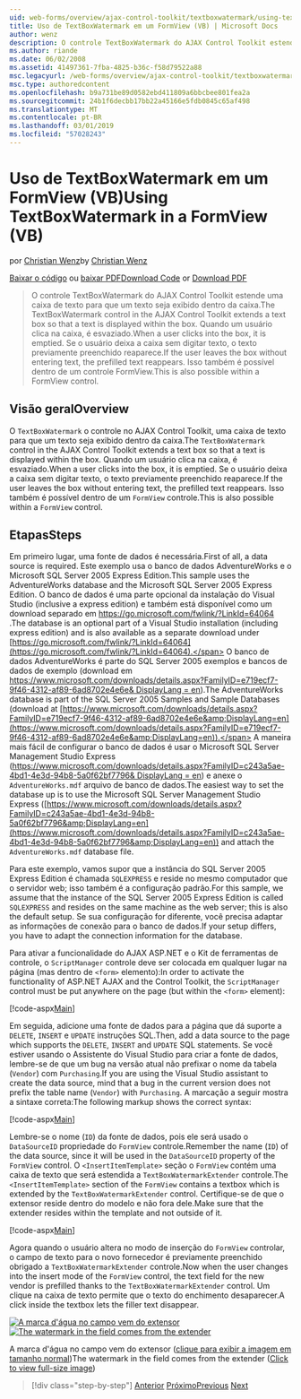 ```yaml
---
uid: web-forms/overview/ajax-control-toolkit/textboxwatermark/using-textboxwatermark-in-a-formview-vb
title: Uso de TextBoxWatermark em um FormView (VB) | Microsoft Docs
author: wenz
description: O controle TextBoxWatermark do AJAX Control Toolkit estende uma caixa de texto para que um texto seja exibido dentro da caixa. Quando um usuário clica na caixa de-eu...
ms.author: riande
ms.date: 06/02/2008
ms.assetid: 41497361-7fba-4825-b36c-f58d79522a88
msc.legacyurl: /web-forms/overview/ajax-control-toolkit/textboxwatermark/using-textboxwatermark-in-a-formview-vb
msc.type: authoredcontent
ms.openlocfilehash: b9a731be89d0582ebd411809a6bbcbee801fea2a
ms.sourcegitcommit: 24b1f6decbb17bb22a45166e5fdb0845c65af498
ms.translationtype: MT
ms.contentlocale: pt-BR
ms.lasthandoff: 03/01/2019
ms.locfileid: "57028243"
---
```

<a name="using-textboxwatermark-in-a-formview-vb"></a><span data-ttu-id="f5384-104">Uso de TextBoxWatermark em um FormView (VB)</span><span class="sxs-lookup"><span data-stu-id="f5384-104">Using TextBoxWatermark in a FormView (VB)</span></span>
====================
<span data-ttu-id="f5384-105">por [Christian Wenz](https://github.com/wenz)</span><span class="sxs-lookup"><span data-stu-id="f5384-105">by [Christian Wenz](https://github.com/wenz)</span></span>

<span data-ttu-id="f5384-106">[Baixar o código](http://download.microsoft.com/download/9/3/f/93f8daea-bebd-4821-833b-95205389c7d0/TextBoxWatermark1.vb.zip) ou [baixar PDF](http://download.microsoft.com/download/b/6/a/b6ae89ee-df69-4c87-9bfb-ad1eb2b23373/textboxwatermark1VB.pdf)</span><span class="sxs-lookup"><span data-stu-id="f5384-106">[Download Code](http://download.microsoft.com/download/9/3/f/93f8daea-bebd-4821-833b-95205389c7d0/TextBoxWatermark1.vb.zip) or [Download PDF](http://download.microsoft.com/download/b/6/a/b6ae89ee-df69-4c87-9bfb-ad1eb2b23373/textboxwatermark1VB.pdf)</span></span>

> <span data-ttu-id="f5384-107">O controle TextBoxWatermark do AJAX Control Toolkit estende uma caixa de texto para que um texto seja exibido dentro da caixa.</span><span class="sxs-lookup"><span data-stu-id="f5384-107">The TextBoxWatermark control in the AJAX Control Toolkit extends a text box so that a text is displayed within the box.</span></span> <span data-ttu-id="f5384-108">Quando um usuário clica na caixa, é esvaziado.</span><span class="sxs-lookup"><span data-stu-id="f5384-108">When a user clicks into the box, it is emptied.</span></span> <span data-ttu-id="f5384-109">Se o usuário deixa a caixa sem digitar texto, o texto previamente preenchido reaparece.</span><span class="sxs-lookup"><span data-stu-id="f5384-109">If the user leaves the box without entering text, the prefilled text reappears.</span></span> <span data-ttu-id="f5384-110">Isso também é possível dentro de um controle FormView.</span><span class="sxs-lookup"><span data-stu-id="f5384-110">This is also possible within a FormView control.</span></span>


## <a name="overview"></a><span data-ttu-id="f5384-111">Visão geral</span><span class="sxs-lookup"><span data-stu-id="f5384-111">Overview</span></span>

<span data-ttu-id="f5384-112">O `TextBoxWatermark` o controle no AJAX Control Toolkit, uma caixa de texto para que um texto seja exibido dentro da caixa.</span><span class="sxs-lookup"><span data-stu-id="f5384-112">The `TextBoxWatermark` control in the AJAX Control Toolkit extends a text box so that a text is displayed within the box.</span></span> <span data-ttu-id="f5384-113">Quando um usuário clica na caixa, é esvaziado.</span><span class="sxs-lookup"><span data-stu-id="f5384-113">When a user clicks into the box, it is emptied.</span></span> <span data-ttu-id="f5384-114">Se o usuário deixa a caixa sem digitar texto, o texto previamente preenchido reaparece.</span><span class="sxs-lookup"><span data-stu-id="f5384-114">If the user leaves the box without entering text, the prefilled text reappears.</span></span> <span data-ttu-id="f5384-115">Isso também é possível dentro de um `FormView` controle.</span><span class="sxs-lookup"><span data-stu-id="f5384-115">This is also possible within a `FormView` control.</span></span>

## <a name="steps"></a><span data-ttu-id="f5384-116">Etapas</span><span class="sxs-lookup"><span data-stu-id="f5384-116">Steps</span></span>

<span data-ttu-id="f5384-117">Em primeiro lugar, uma fonte de dados é necessária.</span><span class="sxs-lookup"><span data-stu-id="f5384-117">First of all, a data source is required.</span></span> <span data-ttu-id="f5384-118">Este exemplo usa o banco de dados AdventureWorks e o Microsoft SQL Server 2005 Express Edition.</span><span class="sxs-lookup"><span data-stu-id="f5384-118">This sample uses the AdventureWorks database and the Microsoft SQL Server 2005 Express Edition.</span></span> <span data-ttu-id="f5384-119">O banco de dados é uma parte opcional da instalação do Visual Studio (inclusive a express edition) e também está disponível como um download separado em [ https://go.microsoft.com/fwlink/?LinkId=64064 ](https://go.microsoft.com/fwlink/?LinkId=64064).</span><span class="sxs-lookup"><span data-stu-id="f5384-119">The database is an optional part of a Visual Studio installation (including express edition) and is also available as a separate download under [https://go.microsoft.com/fwlink/?LinkId=64064](https://go.microsoft.com/fwlink/?LinkId=64064).</span></span> <span data-ttu-id="f5384-120">O banco de dados AdventureWorks é parte do SQL Server 2005 exemplos e bancos de dados de exemplo (download em [ https://www.microsoft.com/downloads/details.aspx?FamilyID=e719ecf7-9f46-4312-af89-6ad8702e4e6e&amp; DisplayLang = en](https://www.microsoft.com/downloads/details.aspx?FamilyID=e719ecf7-9f46-4312-af89-6ad8702e4e6e&amp;DisplayLang=en)).</span><span class="sxs-lookup"><span data-stu-id="f5384-120">The AdventureWorks database is part of the SQL Server 2005 Samples and Sample Databases (download at [https://www.microsoft.com/downloads/details.aspx?FamilyID=e719ecf7-9f46-4312-af89-6ad8702e4e6e&amp;DisplayLang=en](https://www.microsoft.com/downloads/details.aspx?FamilyID=e719ecf7-9f46-4312-af89-6ad8702e4e6e&amp;DisplayLang=en)).</span></span> <span data-ttu-id="f5384-121">A maneira mais fácil de configurar o banco de dados é usar o Microsoft SQL Server Management Studio Express ([https://www.microsoft.com/downloads/details.aspx?FamilyID=c243a5ae-4bd1-4e3d-94b8-5a0f62bf7796&amp; DisplayLang = en](https://www.microsoft.com/downloads/details.aspx?FamilyID=c243a5ae-4bd1-4e3d-94b8-5a0f62bf7796&amp;DisplayLang=en)) e anexe o `AdventureWorks.mdf` arquivo de banco de dados.</span><span class="sxs-lookup"><span data-stu-id="f5384-121">The easiest way to set the database up is to use the Microsoft SQL Server Management Studio Express ([https://www.microsoft.com/downloads/details.aspx?FamilyID=c243a5ae-4bd1-4e3d-94b8-5a0f62bf7796&amp;DisplayLang=en](https://www.microsoft.com/downloads/details.aspx?FamilyID=c243a5ae-4bd1-4e3d-94b8-5a0f62bf7796&amp;DisplayLang=en)) and attach the `AdventureWorks.mdf` database file.</span></span>

<span data-ttu-id="f5384-122">Para este exemplo, vamos supor que a instância do SQL Server 2005 Express Edition é chamada `SQLEXPRESS` e reside no mesmo computador que o servidor web; isso também é a configuração padrão.</span><span class="sxs-lookup"><span data-stu-id="f5384-122">For this sample, we assume that the instance of the SQL Server 2005 Express Edition is called `SQLEXPRESS` and resides on the same machine as the web server; this is also the default setup.</span></span> <span data-ttu-id="f5384-123">Se sua configuração for diferente, você precisa adaptar as informações de conexão para o banco de dados.</span><span class="sxs-lookup"><span data-stu-id="f5384-123">If your setup differs, you have to adapt the connection information for the database.</span></span>

<span data-ttu-id="f5384-124">Para ativar a funcionalidade do AJAX ASP.NET e o Kit de ferramentas de controle, o `ScriptManager` controle deve ser colocada em qualquer lugar na página (mas dentro de `<form>` elemento):</span><span class="sxs-lookup"><span data-stu-id="f5384-124">In order to activate the functionality of ASP.NET AJAX and the Control Toolkit, the `ScriptManager` control must be put anywhere on the page (but within the `<form>` element):</span></span>

[!code-aspx[Main](using-textboxwatermark-in-a-formview-vb/samples/sample1.aspx)]

<span data-ttu-id="f5384-125">Em seguida, adicione uma fonte de dados para a página que dá suporte a `DELETE`, `INSERT` e `UPDATE` instruções SQL.</span><span class="sxs-lookup"><span data-stu-id="f5384-125">Then, add a data source to the page which supports the `DELETE`, `INSERT` and `UPDATE` SQL statements.</span></span> <span data-ttu-id="f5384-126">Se você estiver usando o Assistente do Visual Studio para criar a fonte de dados, lembre-se de que um bug na versão atual não prefixar o nome da tabela (`Vendor`) com `Purchasing`.</span><span class="sxs-lookup"><span data-stu-id="f5384-126">If you are using the Visual Studio assistant to create the data source, mind that a bug in the current version does not prefix the table name (`Vendor`) with `Purchasing`.</span></span> <span data-ttu-id="f5384-127">A marcação a seguir mostra a sintaxe correta:</span><span class="sxs-lookup"><span data-stu-id="f5384-127">The following markup shows the correct syntax:</span></span>

[!code-aspx[Main](using-textboxwatermark-in-a-formview-vb/samples/sample2.aspx)]

<span data-ttu-id="f5384-128">Lembre-se o nome (`ID`) da fonte de dados, pois ele será usado o `DataSourceID` propriedade do `FormView` controle.</span><span class="sxs-lookup"><span data-stu-id="f5384-128">Remember the name (`ID`) of the data source, since it will be used in the `DataSourceID` property of the `FormView` control.</span></span> <span data-ttu-id="f5384-129">O `<InsertItemTemplate>` seção o `FormView` contém uma caixa de texto que será estendida a `TextBoxWatermarkExtender` controle.</span><span class="sxs-lookup"><span data-stu-id="f5384-129">The `<InsertItemTemplate>` section of the `FormView` contains a textbox which is extended by the `TextBoxWatermarkExtender` control.</span></span> <span data-ttu-id="f5384-130">Certifique-se de que o extensor reside dentro do modelo e não fora dele.</span><span class="sxs-lookup"><span data-stu-id="f5384-130">Make sure that the extender resides within the template and not outside of it.</span></span>

[!code-aspx[Main](using-textboxwatermark-in-a-formview-vb/samples/sample3.aspx)]

<span data-ttu-id="f5384-131">Agora quando o usuário altera no modo de inserção do `FormView` controlar, o campo de texto para o novo fornecedor é previamente preenchido obrigado a `TextBoxWatermarkExtender` controle.</span><span class="sxs-lookup"><span data-stu-id="f5384-131">Now when the user changes into the insert mode of the `FormView` control, the text field for the new vendor is prefilled thanks to the `TextBoxWatermarkExtender` control.</span></span> <span data-ttu-id="f5384-132">Um clique na caixa de texto permite que o texto do enchimento desaparecer.</span><span class="sxs-lookup"><span data-stu-id="f5384-132">A click inside the textbox lets the filler text disappear.</span></span>


<span data-ttu-id="f5384-133">[![A marca d'água no campo vem do extensor](using-textboxwatermark-in-a-formview-vb/_static/image2.png)](using-textboxwatermark-in-a-formview-vb/_static/image1.png)</span><span class="sxs-lookup"><span data-stu-id="f5384-133">[![The watermark in the field comes from the extender](using-textboxwatermark-in-a-formview-vb/_static/image2.png)](using-textboxwatermark-in-a-formview-vb/_static/image1.png)</span></span>

<span data-ttu-id="f5384-134">A marca d'água no campo vem do extensor ([clique para exibir a imagem em tamanho normal](using-textboxwatermark-in-a-formview-vb/_static/image3.png))</span><span class="sxs-lookup"><span data-stu-id="f5384-134">The watermark in the field comes from the extender ([Click to view full-size image](using-textboxwatermark-in-a-formview-vb/_static/image3.png))</span></span>

> [!div class="step-by-step"]
> <span data-ttu-id="f5384-135">[Anterior](using-textboxwatermark-with-validation-controls-cs.md)
> [Próximo](using-textboxwatermark-with-validation-controls-vb.md)</span><span class="sxs-lookup"><span data-stu-id="f5384-135">[Previous](using-textboxwatermark-with-validation-controls-cs.md)
[Next](using-textboxwatermark-with-validation-controls-vb.md)</span></span>
